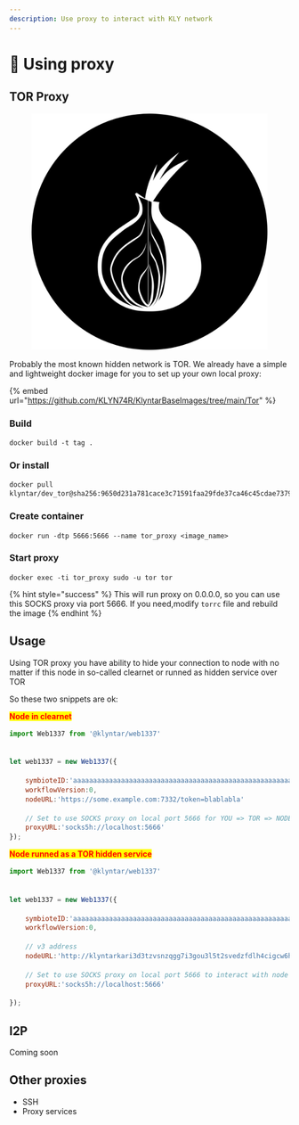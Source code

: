 ```yaml
---
description: Use proxy to interact with KLY network
---
```


# 🙈 Using proxy

## TOR Proxy

<figure><img src="../../.gitbook/assets/image.png" alt=""><figcaption></figcaption></figure>

Probably the most known hidden network is TOR. We already have a simple and lightweight docker image for you to set up your own local proxy:

{% embed url="https://github.com/KLYN74R/KlyntarBaseImages/tree/main/Tor" %}

### Build

```
docker build -t tag .
```

### Or install

```
docker pull klyntar/dev_tor@sha256:9650d231a781cace3c71591faa29fde37ca46c45cdae7379a34e1f2c532c8535
```

### Create container

```
docker run -dtp 5666:5666 --name tor_proxy <image_name>
```

### Start proxy

```
docker exec -ti tor_proxy sudo -u tor tor
```

{% hint style="success" %}
This will run proxy on 0.0.0.0, so you can use this SOCKS proxy via port 5666. If you need,modify `torrc` file and rebuild the image
{% endhint %}



## Usage

Using TOR proxy you have ability to hide your connection to node with no matter if this node in so-called clearnet or runned as hidden service over TOR

So these two snippets are ok:

<mark style="color:red;">**Node in clearnet**</mark>

```javascript
import Web1337 from '@klyntar/web1337'


let web1337 = new Web1337({

    symbioteID:'aaaaaaaaaaaaaaaaaaaaaaaaaaaaaaaaaaaaaaaaaaaaaaaaaaaaaaaaaaaaaaaa',
    workflowVersion:0,
    nodeURL:'https://some.example.com:7332/token=blablabla'
    
    // Set to use SOCKS proxy on local port 5666 for YOU => TOR => NODE interaction
    proxyURL:'socks5h://localhost:5666'
});
```

<mark style="color:red;">**Node runned as a TOR hidden service**</mark>

```javascript
import Web1337 from '@klyntar/web1337'


let web1337 = new Web1337({

    symbioteID:'aaaaaaaaaaaaaaaaaaaaaaaaaaaaaaaaaaaaaaaaaaaaaaaaaaaaaaaaaaaaaaaa',
    workflowVersion:0,
    
    // v3 address
    nodeURL:'http://klyntarkari3d3tzvsnzqgg7i3gou3l5t2svedzfdlh4cigcw6hwmcqd.onion'
    
    // Set to use SOCKS proxy on local port 5666 to interact with node hidden over TOR
    proxyURL:'socks5h://localhost:5666'

});
```



## I2P

Coming soon



## Other proxies

* SSH
* Proxy services
